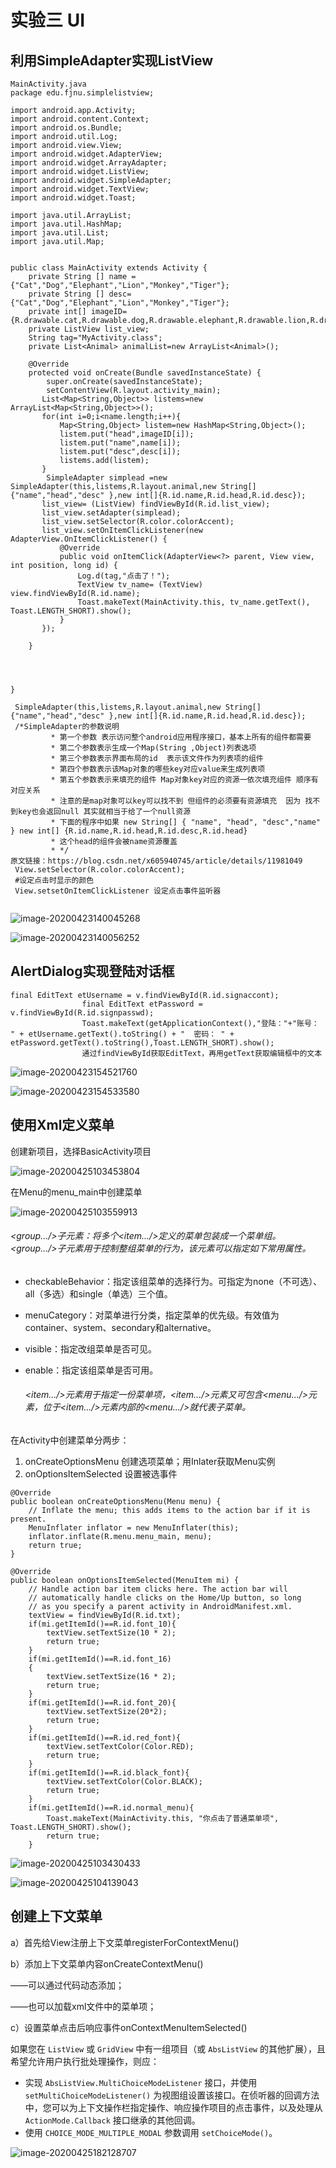 # 实验三 UI

## 利用SimpleAdapter实现ListView



```
MainActivity.java
package edu.fjnu.simplelistview;

import android.app.Activity;
import android.content.Context;
import android.os.Bundle;
import android.util.Log;
import android.view.View;
import android.widget.AdapterView;
import android.widget.ArrayAdapter;
import android.widget.ListView;
import android.widget.SimpleAdapter;
import android.widget.TextView;
import android.widget.Toast;

import java.util.ArrayList;
import java.util.HashMap;
import java.util.List;
import java.util.Map;


public class MainActivity extends Activity {
    private String [] name ={"Cat","Dog","Elephant","Lion","Monkey","Tiger"};
    private String [] desc= {"Cat","Dog","Elephant","Lion","Monkey","Tiger"};
    private int[] imageID={R.drawable.cat,R.drawable.dog,R.drawable.elephant,R.drawable.lion,R.drawable.monkey,R.drawable.tiger};
    private ListView list_view;
    String tag="MyActivity.class";
    private List<Animal> animalList=new ArrayList<Animal>();

    @Override
    protected void onCreate(Bundle savedInstanceState) {
        super.onCreate(savedInstanceState);
        setContentView(R.layout.activity_main);
       List<Map<String,Object>> listems=new ArrayList<Map<String,Object>>();
       for(int i=0;i<name.length;i++){
           Map<String,Object> listem=new HashMap<String,Object>();
           listem.put("head",imageID[i]);
           listem.put("name",name[i]);
           listem.put("desc",desc[i]);
           listems.add(listem);
       }
        SimpleAdapter simplead =new SimpleAdapter(this,listems,R.layout.animal,new String[]{"name","head","desc" },new int[]{R.id.name,R.id.head,R.id.desc});
       list_view= (ListView) findViewById(R.id.list_view);
       list_view.setAdapter(simplead);
       list_view.setSelector(R.color.colorAccent);
       list_view.setOnItemClickListener(new AdapterView.OnItemClickListener() {
           @Override
           public void onItemClick(AdapterView<?> parent, View view, int position, long id) {
               Log.d(tag,"点击了！");
               TextView tv_name= (TextView) view.findViewById(R.id.name);
               Toast.makeText(MainActivity.this, tv_name.getText(), Toast.LENGTH_SHORT).show();
           }
       });

    }




}
```

```
 SimpleAdapter(this,listems,R.layout.animal,new String[]{"name","head","desc" },new int[]{R.id.name,R.id.head,R.id.desc});
 /*SimpleAdapter的参数说明
		 * 第一个参数 表示访问整个android应用程序接口，基本上所有的组件都需要
		 * 第二个参数表示生成一个Map(String ,Object)列表选项
		 * 第三个参数表示界面布局的id  表示该文件作为列表项的组件
		 * 第四个参数表示该Map对象的哪些key对应value来生成列表项
		 * 第五个参数表示来填充的组件 Map对象key对应的资源一依次填充组件 顺序有对应关系
		 * 注意的是map对象可以key可以找不到 但组件的必须要有资源填充  因为 找不到key也会返回null 其实就相当于给了一个null资源
		 * 下面的程序中如果 new String[] { "name", "head", "desc","name" } new int[] {R.id.name,R.id.head,R.id.desc,R.id.head}
		 * 这个head的组件会被name资源覆盖
		 * */
原文链接：https://blog.csdn.net/x605940745/article/details/11981049
 View.setSelector(R.color.colorAccent);
 #设定点击时显示的颜色
 View.setsetOnItemClickListener 设定点击事件监听器
 
```



![image-20200423140045268](README.assets/image-20200423140045268.png)

![image-20200423140056252](README.assets/image-20200423140056252.png)



## AlertDialog实现登陆对话框



```
final EditText etUsername = v.findViewById(R.id.signaccont);
                final EditText etPassword = v.findViewById(R.id.signpasswd);
                Toast.makeText(getApplicationContext(),"登陆："+"账号： " + etUsername.getText().toString() + "  密码： " + etPassword.getText().toString(),Toast.LENGTH_SHORT).show();
                通过findViewById获取EditText，再用getText获取编辑框中的文本
```





![image-20200423154521760](README.assets/image-20200423154521760.png)

![image-20200423154533580](README.assets/image-20200423154533580.png)





## 使用Xml定义菜单

创建新项目，选择BasicActivity项目

![image-20200425103453804](README.assets/image-20200425103453804.png)

在Menu的menu_main中创建菜单

![image-20200425103559913](README.assets/image-20200425103559913.png)

<group>

###### <group.../>子元素：将多个<item.../>定义的菜单包装成一个菜单组。<group.../>子元素用于控制整组菜单的行为，该元素可以指定如下常用属性。

- checkableBehavior：指定该组菜单的选择行为。可指定为none（不可选）、all（多选）和single（单选）三个值。

- menuCategory：对菜单进行分类，指定菜单的优先级。有效值为container、system、secondary和alternative。

- visible：指定改组菜单是否可见。

- enable：指定该组菜单是否可用。

  ######   <item.../>元素用于指定一份菜单项，<item.../>元素又可包含<menu.../>元素，位于<item.../>元素内部的<menu.../>就代表子菜单。





在Activity中创建菜单分两步：

1. onCreateOptionsMenu 创建选项菜单；用Inlater获取Menu实例
2. onOptionsItemSelected 设置被选事件

```
@Override
public boolean onCreateOptionsMenu(Menu menu) {
    // Inflate the menu; this adds items to the action bar if it is present.
    MenuInflater inflator = new MenuInflater(this);
    inflator.inflate(R.menu.menu_main, menu);
    return true;
}

@Override
public boolean onOptionsItemSelected(MenuItem mi) {
    // Handle action bar item clicks here. The action bar will
    // automatically handle clicks on the Home/Up button, so long
    // as you specify a parent activity in AndroidManifest.xml.
    textView = findViewById(R.id.txt);
    if(mi.getItemId()==R.id.font_10){
        textView.setTextSize(10 * 2);
        return true;
    }
    if(mi.getItemId()==R.id.font_16)
    {
        textView.setTextSize(16 * 2);
        return true;
    }
    if(mi.getItemId()==R.id.font_20){
        textView.setTextSize(20*2);
        return true;
    }
    if(mi.getItemId()==R.id.red_font){
        textView.setTextColor(Color.RED);
        return true;
    }
    if(mi.getItemId()==R.id.black_font){
        textView.setTextColor(Color.BLACK);
        return true;
    }
    if(mi.getItemId()==R.id.normal_menu){
        Toast.makeText(MainActivity.this, "你点击了普通菜单项", Toast.LENGTH_SHORT).show();
        return true;
    }
```

![image-20200425103430433](README.assets/image-20200425103430433.png)

![image-20200425104139043](README.assets/image-20200425104139043.png)





## 创建上下文菜单

a）首先给View注册上下文菜单registerForContextMenu()

b）添加上下文菜单内容onCreateContextMenu()

——可以通过代码动态添加；

——也可以加载xml文件中的菜单项；

c）设置菜单点击后响应事件onContextMenuItemSelected()

如果您在 `ListView` 或 `GridView` 中有一组项目（或 `AbsListView` 的其他扩展），且希望允许用户执行批处理操作，则应：

- 实现 `AbsListView.MultiChoiceModeListener` 接口，并使用 `setMultiChoiceModeListener()` 为视图组设置该接口。在侦听器的回调方法中，您可以为上下文操作栏指定操作、响应操作项目的点击事件，以及处理从 `ActionMode.Callback` 接口继承的其他回调。
- 使用 `CHOICE_MODE_MULTIPLE_MODAL` 参数调用 `setChoiceMode()`。



![image-20200425182128707](README.assets/image-20200425182128707.png)



```

        
```

